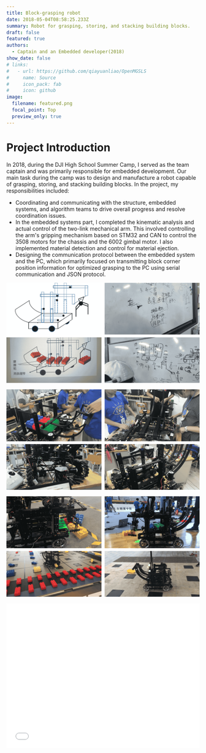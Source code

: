 ```yaml
---
title: Block-grasping robot
date: 2018-05-04T08:58:25.233Z
summary: Robot for grasping, storing, and stacking building blocks.
draft: false
featured: true
authors:
  - Captain and an Embedded developer(2018)
show_date: false
# links:
#   - url: https://github.com/qiayuanliao/OpenMGSLS
#     name: Source
#     icon_pack: fab
#     icon: github
image:
  filename: featured.png
  focal_point: Top
  preview_only: true
---
```

# Project Introduction

In 2018, during the DJI High School Summer Camp, I served as the team captain and was primarily responsible for embedded development. Our main task during the camp was to design and manufacture a robot capable of grasping, storing, and stacking building blocks. In the project, my responsibilities included:

- Coordinating and communicating with the structure, embedded systems, and algorithm teams to drive overall progress and resolve coordination issues.
- In the embedded systems part, I completed the kinematic analysis and actual control of the two-link mechanical arm. This involved controlling the arm's gripping mechanism based on STM32 and CAN to control the 3508 motors for the chassis and the 6002 gimbal motor. I also implemented material detection and control for material ejection.
- Designing the communication protocol between the embedded system and the PC, which primarily focused on transmitting block corner position information for optimized grasping to the PC using serial communication and JSON protocol.

![](robomaster_0.png "Overall robot solution design")

![](robomaster_1.png "Design and fabrication of the robot")

![](robomaster_2.png "Real-world testing of the robot")


<div style="position: relative; width: 100%; height: 0; padding-bottom: 75%;">
    <iframe src="//player.bilibili.com/player.html?aid=784290427&bvid=BV1724y1P7Y1&cid=1149185231&page=1" scrolling="no" border="0" frameborder="no" framespacing="0" allowfullscreen="true" style="position:absolute; height: 100%; width: 100%;"> </iframe>
</div>

